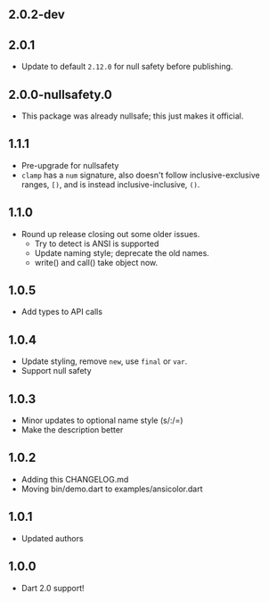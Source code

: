 ## 2.0.2-dev

## 2.0.1

* Update to default `2.12.0` for null safety before publishing.

## 2.0.0-nullsafety.0

* This package was already nullsafe; this just makes it official.

## 1.1.1

* Pre-upgrade for nullsafety
* `clamp` has a `num` signature, also doesn't follow inclusive-exclusive
  ranges, `[)`, and is instead inclusive-inclusive, `()`.

## 1.1.0

* Round up release closing out some older issues.
  * Try to detect is ANSI is supported
  * Update naming style; deprecate the old names.
  * write() and call() take object now.

## 1.0.5

* Add types to API calls

## 1.0.4

* Update styling, remove `new`, use `final` or `var`.
* Support null safety

## 1.0.3

* Minor updates to optional name style (s/:/=)
* Make the description better

## 1.0.2

* Adding this CHANGELOG.md
* Moving bin/demo.dart to examples/ansicolor.dart

## 1.0.1

* Updated authors

## 1.0.0

* Dart 2.0 support!
